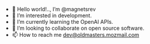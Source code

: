 - 👋 Hello world!.., I’m @magnetsrev
- 👀 I’m interested in development.
- 🌱 I’m currently learning the OpenAI APIs.
- 💞️ I’m looking to collaborate on open source software.
- 📫 How to reach me dev@oldmasters.mozmail.com

<!---
magnetsrev/magnetsrev is a ✨ special ✨ repository because its `README.md` (this file) appears on your GitHub profile.
You can click the Preview link to take a look at your changes.
--->
